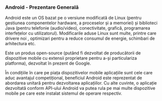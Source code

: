 ### Android - Prezentare Generală

Android este un OS bazat pe o versiune modificată de Linux (pentru
gestiunea componentelor hardware, a proceselor și a memoriei) și biblioteci Java
(pentru telefonie (audio/video), conectivitate, grafică, programarea
interfețelor cu utilizatorul). Modificarile aduse Linux sunt multe, printre care drivere noi
, optimizari pentru a reduce consumul de energie, schimbari de arhitectura etc.

Este un produs open-source (putând fi dezvoltat
de producătorii de dispozitive mobile cu extensii proprietare pentru a-și
particulariza platforma), dezvoltat în prezent de Google.

În condițiile în care pe piața dispozitivelor mobile aplicațiile sunt cele care
aduc avantajul competițional, beneficiul Android este reprezentat de abordarea
unitară pentru dezvoltarea aplicațiilor. Cu alte cuvinte, o aplicație dezvoltată
conform API-ului Android va putea rula pe mai multe dispozitive mobile pe care
este instalat sistemul de operare respectiv.

